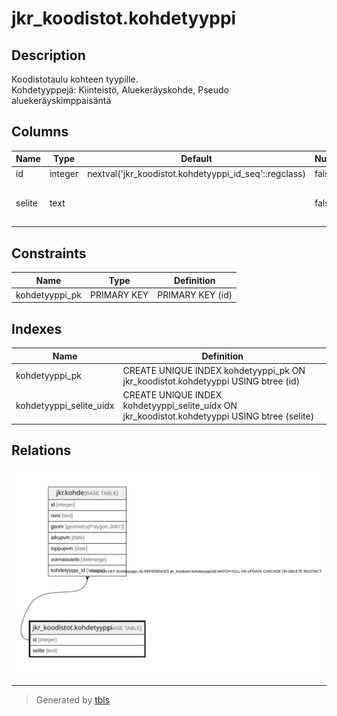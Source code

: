 # jkr_koodistot.kohdetyyppi

## Description

Koodistotaulu kohteen tyypille.  
Kohdetyyppejä: Kiinteistö, Aluekeräyskohde, Pseudo aluekeräyskimppaisäntä

## Columns

| Name | Type | Default | Nullable | Children | Parents | Comment |
| ---- | ---- | ------- | -------- | -------- | ------- | ------- |
| id | integer | nextval('jkr_koodistot.kohdetyyppi_id_seq'::regclass) | false | [jkr.kohde](jkr.kohde.md) |  |  |
| selite | text |  | false |  |  | Kuvaus tietyn tunnisteen omaavasta kohdetyypistä |

## Constraints

| Name | Type | Definition |
| ---- | ---- | ---------- |
| kohdetyyppi_pk | PRIMARY KEY | PRIMARY KEY (id) |

## Indexes

| Name | Definition |
| ---- | ---------- |
| kohdetyyppi_pk | CREATE UNIQUE INDEX kohdetyyppi_pk ON jkr_koodistot.kohdetyyppi USING btree (id) |
| kohdetyyppi_selite_uidx | CREATE UNIQUE INDEX kohdetyyppi_selite_uidx ON jkr_koodistot.kohdetyyppi USING btree (selite) |

## Relations

![er](jkr_koodistot.kohdetyyppi.svg)

---

> Generated by [tbls](https://github.com/k1LoW/tbls)
